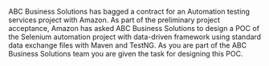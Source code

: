 ABC Business Solutions has bagged a contract for an Automation testing services project with Amazon. As part of the preliminary project acceptance, Amazon has asked ABC Business Solutions to design a POC of the Selenium automation project with data-driven framework using standard data exchange files with Maven and TestNG. As you are part of the ABC Business Solutions team you are given the task for designing this POC.
